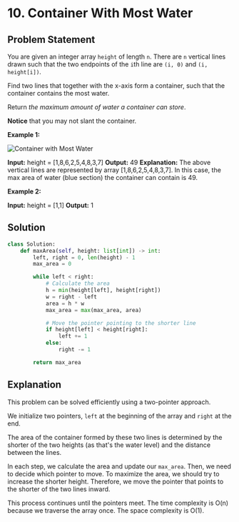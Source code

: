 
# 10. Container With Most Water

## Problem Statement

You are given an integer array `height` of length `n`. There are `n` vertical lines drawn such that the two endpoints of the `i`th line are `(i, 0)` and `(i, height[i])`.

Find two lines that together with the x-axis form a container, such that the container contains the most water.

Return *the maximum amount of water a container can store*.

**Notice** that you may not slant the container.

**Example 1:**

![Container with Most Water](https://s3-lc-upload.s3.amazonaws.com/uploads/2018/07/17/question_11.jpg)

**Input:** height = [1,8,6,2,5,4,8,3,7]
**Output:** 49
**Explanation:** The above vertical lines are represented by array [1,8,6,2,5,4,8,3,7]. In this case, the max area of water (blue section) the container can contain is 49.

**Example 2:**

**Input:** height = [1,1]
**Output:** 1

## Solution

```python
class Solution:
    def maxArea(self, height: list[int]) -> int:
        left, right = 0, len(height) - 1
        max_area = 0

        while left < right:
            # Calculate the area
            h = min(height[left], height[right])
            w = right - left
            area = h * w
            max_area = max(max_area, area)

            # Move the pointer pointing to the shorter line
            if height[left] < height[right]:
                left += 1
            else:
                right -= 1

        return max_area
```

## Explanation

This problem can be solved efficiently using a two-pointer approach.

We initialize two pointers, `left` at the beginning of the array and `right` at the end.

The area of the container formed by these two lines is determined by the shorter of the two heights (as that's the water level) and the distance between the lines.

In each step, we calculate the area and update our `max_area`. Then, we need to decide which pointer to move. To maximize the area, we should try to increase the shorter height. Therefore, we move the pointer that points to the shorter of the two lines inward.

This process continues until the pointers meet. The time complexity is O(n) because we traverse the array once. The space complexity is O(1).

